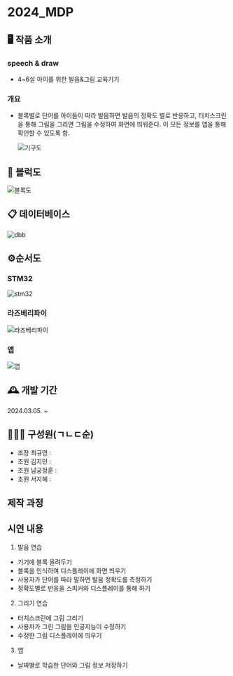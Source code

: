 # 2024_MDP

## 🖥 작품 소개
### speech & draw
- 4~6살 아이를 위한 발음&그림 교육기기
### 개요
- 블록별로 단어를 아이들이 따라 발음하면 발음의 정확도 별로 반응하고, 터치스크린을 통해 그림을 그리면 그림을 수정하여 화면에 띄워준다. 이 모든 정보를 앱을 통해 확인할 수 있도록 함.

  ![기구도](https://github.com/Leegyu66/2024_MDP/assets/96297784/855c1e5d-15aa-4a5d-84f6-20f6823f7371)

## 🔨 블럭도

  ![블록도](https://github.com/Leegyu66/2024_MDP/assets/145430337/c8fa28cb-4377-4e0e-ac84-3160a2d96219)

## 📋 데이터베이스

  ![dbb](https://github.com/Leegyu66/2024_MDP/assets/145430337/045819c3-cf0d-4c3e-9898-2b2125867aed)

## ⚙순서도

  ### STM32

  ![stm32](https://github.com/Leegyu66/2024_MDP/assets/145430337/fbc85121-d01f-4cbe-8ddc-a79224d0474b)

  ### 라즈베리파이

  ![라즈베리파이](https://github.com/Leegyu66/2024_MDP/assets/145430337/3cc75678-f134-4083-8581-22e4b9553835)

  ### 앱

  ![앱](https://github.com/Leegyu66/2024_MDP/assets/145430337/f23334a3-99dd-48da-9cb4-9698356c9338)

## 🕰 개발 기간
2024.03.05. ~ 

## 👨‍👦‍👦 구성원(ㄱㄴㄷ순)
- 조장 최규영 : 
- 조원 김지민 :
- 조원 남궁정훈 :
- 조원 서지혜 :

## 제작 과정

## 시연 내용
1. 발음 연습
- 기기에 블록 올려두기
- 블록을 인식하여 디스플레이에 화면 띄우기
- 사용자가 단어를 따라 말하면 발음 정확도를 측정하기
- 정확도별로 반응을 스피커와 디스플레이를 통해 하기
2. 그리기 연습
- 터치스크린에 그림 그리기
- 사용자가 그린 그림을 인공지능이 수정하기
- 수정한 그림 디스플레이에 띄우기
3. 앱
- 날짜별로 학습한 단어와 그림 정보 저장하기

